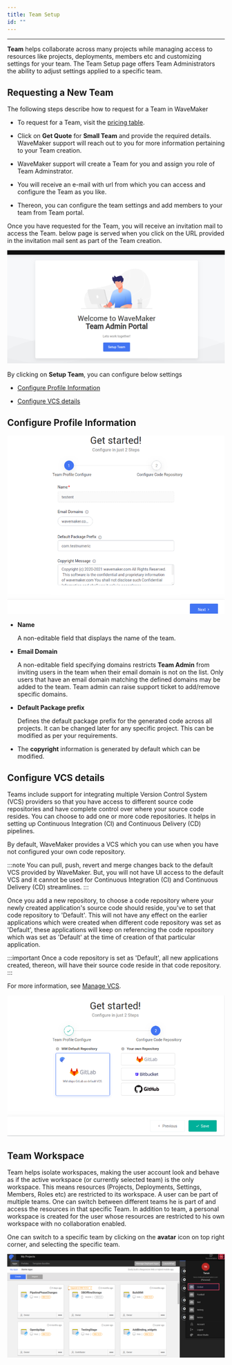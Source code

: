 ```yaml
---
title: Team Setup
id: ""
---
```

---

**Team** helps collaborate across many projects while managing access to resources like projects, deployments, members etc and customizing settings for your team. The Team Setup page offers Team Administrators the ability to adjust settings applied to a specific team. 


## Requesting a New Team

The following steps describe how to request for a Team in WaveMaker 

* To request for a Team, visit the [pricing table](https://www.wavemaker.com/pricing/ "WaveMaker Teams Pricing").

* Click on **Get Quote** for **Small Team** and provide the required details. WaveMaker support will reach out to you for more information pertaining to your Team creation.

* WaveMaker support will create a Team for you and assign you role of Team Adminstrator.

* You will receive an e-mail with url from which you can access and configure the Team as you like.

* Thereon, you can configure the team settings and add members to your team from Team portal.


Once you have requested for the Team, you will receive an invitation mail to access the Team. below page is served when you click on the URL provided in the invitation mail sent as part of the Team creation. 


![Team Setup](/learn/assets/teamSetup.png)


By clicking on **Setup Team**, you can configure below settings 

* [Configure Profile Information](#configure-profile-information)

* [Configure VCS details](#configure-vcs-details)

## Configure Profile Information


![Team Setup profile](/learn/assets/teamSetup_1.png)

* **Name**

    A non-editable field that displays the name of the team.

* **Email Domain**

   A non-editable field specifying domains restricts **Team Admin** from inviting users in the team when their email domain is not on the list. Only users that have an email domain matching the defined domains may be added to the team. Team admin can raise support ticket to add/remove specific domains.

* **Default Package prefix**

    Defines the default package prefix for the generated code across all projects. It can be changed later for any specific project. This can be modified as per your requirements.

* The **copyright** information is generated by default which can be modified.

## Configure VCS details

Teams include support for integrating multiple Version Control System (VCS) providers so that you have access to different source code repositories and have complete control over where your source code resides. You can choose to add one or more code repositories. It helps in setting up Continuous Integration (CI) and Continuous Delivery (CD) pipelines.

By default, WaveMaker provides a VCS which you can use when you have not configured your own code repository.

:::note
You can pull, push, revert and merge changes back to the default VCS provided by WaveMaker. But, you will not have UI access to the default VCS and it cannot be used for Continuous Integration (CI) and Continuous Delivery (CD) streamlines.
:::

Once you add a new repository, to choose a code repository where your newly created application's source code should reside, you've to set that code repository to 'Default'. This will not have any effect on the earlier applications which were created when different code repository was set as 'Default', these applications will keep on referencing the code repository which was set as 'Default' at the time of creation of that particular application.

:::important
Once a code repository is set as 'Default', all new applications created, thereon, will have their source code reside in that code repository.
:::

For more information, see [Manage VCS](/learn/teams/code-repository).

![Team Setup VCS](/learn/assets/teamSetup_2.png)


## Team Workspace

Team helps isolate workspaces, making the user account look and behave as if the active workspace (or currently selected team) is the only workspace. This means resources (Projects, Deployments, Settings, Members, Roles etc) are restricted to its workspace. A user can be part of multiple teams. One can switch between different teams he is part of and access the resources in that specific Team. In addition to team, a personal workspace is created for the user whose resources are restricted to his own workspace with no collaboration enabled.

One can switch to a specific team by clicking on the **avatar** icon on top right corner, and selecting the specific team.

![Team Switch](/learn/assets/teamSwitch.png)






